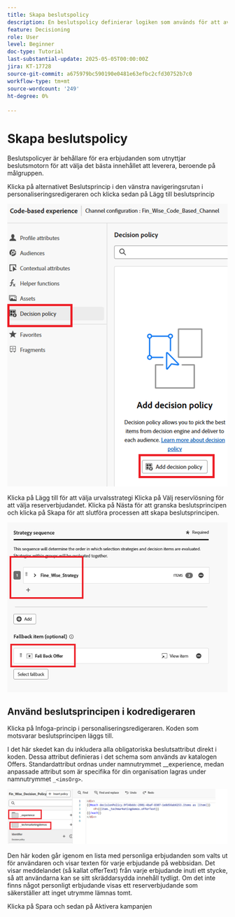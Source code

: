 ```yaml
---
title: Skapa beslutspolicy
description: En beslutspolicy definierar logiken som används för att avgöra vilka erbjudanden som skickas till en användare under personaliseringen.
feature: Decisioning
role: User
level: Beginner
doc-type: Tutorial
last-substantial-update: 2025-05-05T00:00:00Z
jira: KT-17728
source-git-commit: a675979bc590190e0481e63efbc2cfd30752b7c0
workflow-type: tm+mt
source-wordcount: '249'
ht-degree: 0%

---
```



# Skapa beslutspolicy

Beslutspolicyer är behållare för era erbjudanden som utnyttjar beslutsmotorn för att välja det bästa innehållet att leverera, beroende på målgruppen.

Klicka på alternativet Beslutsprincip i den vänstra navigeringsrutan i personaliseringsredigeraren och klicka sedan på Lägg till beslutsprincip

![create-Decision-policy](assets/decision-policy.png)

Klicka på Lägg till för att välja urvalsstrategi
Klicka på Välj reservlösning för att välja reserverbjudandet.
Klicka på Nästa för att granska beslutsprincipen och klicka på Skapa för att slutföra processen att skapa beslutsprincipen.


![beslutspolicy](assets/decision-policy2.png)


## Använd beslutsprincipen i kodredigeraren

Klicka på Infoga-princip i personaliseringsredigeraren. Koden som motsvarar beslutsprincipen läggs till.

I det här skedet kan du inkludera alla obligatoriska beslutsattribut direkt i koden. Dessa attribut definieras i det schema som används av katalogen Offers. Standardattribut ordnas under namnutrymmet __experience, medan anpassade attribut som är specifika för din organisation lagras under namnutrymmet `_<imsOrg>`.

![using_Decision_policy](assets/Insert-policy.png)

Den här koden går igenom en lista med personliga erbjudanden som valts ut för användaren och visar texten för varje erbjudande på webbsidan. Det visar meddelandet (så kallat offerText) från varje erbjudande inuti ett stycke, så att användarna kan se sitt skräddarsydda innehåll tydligt.
Om det inte finns något personligt erbjudande visas ett reserverbjudande som säkerställer att inget utrymme lämnas tomt.

Klicka på Spara och sedan på Aktivera kampanjen